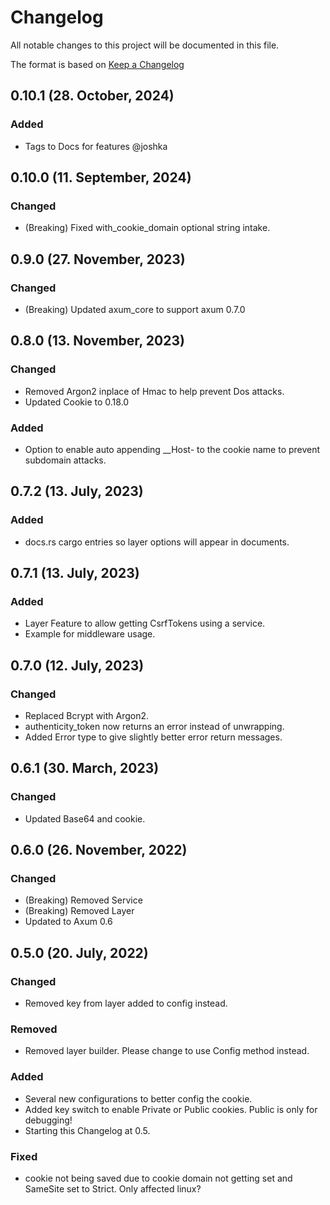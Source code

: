 # Changelog

All notable changes to this project will be documented in this file.

The format is based on [Keep a Changelog](https://keepachangelog.com/en/1.0.0/)

## 0.10.1 (28. October, 2024)
### Added
- Tags to Docs for features @joshka

## 0.10.0 (11. September, 2024)
### Changed
- (Breaking) Fixed with_cookie_domain optional string intake.

## 0.9.0 (27. November, 2023)
### Changed
- (Breaking) Updated axum_core to support axum 0.7.0

## 0.8.0 (13. November, 2023)
### Changed
- Removed Argon2 inplace of Hmac<Sha256> to help prevent Dos attacks.
- Updated Cookie to 0.18.0

### Added
- Option to enable auto appending __Host- to the cookie name to prevent subdomain attacks.

## 0.7.2 (13. July, 2023)
### Added
- docs.rs cargo entries so layer options will appear in documents.

## 0.7.1 (13. July, 2023)
### Added
- Layer Feature to allow getting CsrfTokens using a service.
- Example for middleware usage.

## 0.7.0 (12. July, 2023)
### Changed
- Replaced Bcrypt with Argon2.
- authenticity_token now returns an error instead of unwrapping.
- Added Error type to give slightly better error return messages.

## 0.6.1 (30. March, 2023)
### Changed
- Updated Base64 and cookie.

## 0.6.0 (26. November, 2022)
### Changed
- (Breaking) Removed Service
- (Breaking) Removed Layer
- Updated to Axum 0.6

## 0.5.0 (20. July, 2022)
### Changed
- Removed key from layer added to config instead.

### Removed
- Removed layer builder. Please change to use Config method instead.

### Added
- Several new configurations to better config the cookie.
- Added key switch to enable Private or Public cookies. Public is only for debugging!
- Starting this Changelog at 0.5.

### Fixed
- cookie not being saved due to cookie domain not getting set and SameSite set to Strict. Only affected linux?
